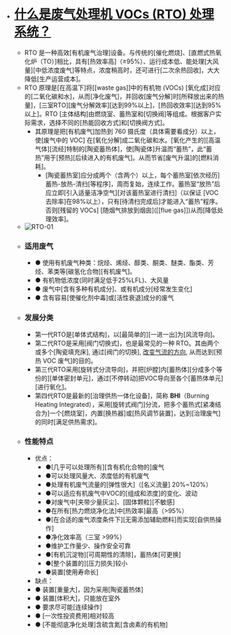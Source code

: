 - # [什么是废气处理机 VOCs (RTO) 处理系统？](http://www.ntsanxin.com/nd.jsp?id=24)
    - RTO 是一种高效[有机废气治理]设备。与传统的[催化燃烧]、[直燃式热氧化炉（TO）]相比，具有[热效率高]（≥95%）、运行成本低、能处理[大风量][中低浓度废气]等特点，浓度稍高时，还可进行[二次余热回收]，大大降低[生产运营成本]。
    - RTO 原理是[在高温下]将[[waste gas]]中的有机物 (VOCs) [氧化成]对应的[二氧化碳和水]，从而[净化废气]，并回收[废气分解]时[所释放出来的热量]，[三室RTO][废气分解效率][达到99%以上]，[热回收效率][达到95%以上]。RTO [主体结构]由燃烧室、蓄热室和[切换阀]等组成。根据客户实际需求，选择不同的[热能回收方式]和[切换阀方式]。
        - 其原理是把[有机废气]加热到 760 摄氏度（具体需要看成分）以上，使[废气中的 VOC] 在[氧化分解]成二氧化碳和水。[氧化产生的][高温气体][流经]特制的[陶瓷蓄热体]，使[陶瓷体]升温而“蓄热”，此“蓄热”用于[预热][后续进入的有机废气]。从而节省[废气升温]的[燃料消耗]。
            - [陶瓷蓄热室]应分成两个（含两个）以上，每个蓄热室[依次经历]蓄热-放热-清扫[等程序]，周而复始，连续工作。蓄热室“放热”后应立即[引入适量洁净空气][对该蓄热室进行清扫]（以保证 [VOC 去除率]在98%以上），只有[待清扫完成后]才能进入“蓄热”程序。否则[残留的 VOCs] [随烟气排放到烟囱]([[flue gas]])从而[降低处理效率]。
    - ![RTO-01](https://firebasestorage.googleapis.com/v0/b/firescript-577a2.appspot.com/o/imgs%2Fapp%2FXELiu-NovaKG%2FNRUpK3CPj5.png?alt=media&token=0af5bc91-b848-470f-a945-73f03f8c5d1f)
    - ### 适用废气
        - ● 使用有机废气种类：烷烃、烯烃、醇类、酮类、醚类、酯类、芳烃、苯类等[碳氢化合物][有机废气]。
        - ● 有机物低浓度(同时满足低于25%LFL)、大风量
        - ● 废气中[含有多种有机成分]、或有机成分[经常发生变化]
        - ● 含有容易[使催化剂中毒]或[活性衰退]成分的废气
    - ### 发展分类
        - 第一代RTO是[单体式结构]，以[最简单的][一进一出]为[风流导向]。
        - 第二代RTO是采用[阀门切换式]，也是最常见的一种 RTO。其由两个或多个[陶瓷填充床], 通过[阀门的切换], [改变气流的方向](((AnJLHT3vP))), 从而达到[预热 VOC 废气]的目的。
        - 第三代RTO采用[旋转式分流导向]，并把[炉膛]内[蓄热体][分成多个等份的][单体密封单元]，通过[不停转动]把VOC导向至各个[蓄热体单元][进行氧化]。
        - 第四代RTO是最新的[治理供热一体化设备]，简称 **BHI**（Burning Heating Integrated），采用[旋转式阀门]分流，把多个蓄热式[紧凑结合为]一个[燃烧室]，内置[换热器]或[热风调节装置]，达到[治理废气]的同时[满足供热需求]。
    - ### 性能特点
        - 优点：
            - ●[几乎可以处理所有][含有机化合物的]废气
            - ●可以处理风量大、浓度低的有机废气
            - ●处理有机废气流量的[弹性很大]（[名义流量] 20%~120%）
            - ●可以适应有机废气中VOC的[组成和浓度]的变化、波动
            - ●对废气中[夹带少量灰尘]、[固体颗粒][不敏感]
            - ●在所有[热力燃烧净化法]中[热效率]最高（>95%）
            - ●[在合适的废气浓度条件下][无需添加辅助燃料]而实现[自供热操作]
            - ●净化效率高（三室 >99%）
            - ●维护工作量少、操作安全可靠
            - ●[有机沉淀物][可周期性的清除]，蓄热体[可更换]
            - ●[整个装置的][压力损失]较小
            - ●装置[使用寿命长]
        - 缺点：
        - ● 装置[重量大]，因为采用[陶瓷蓄热体]
        - ● 装置[体积大]，只能放在室外
        - ● 要求尽可能[连续操作]
        - ● [一次性投资费用]相对较高
        - ● [不能彻底净化处理]含硫含氮[含卤素的有机物]
